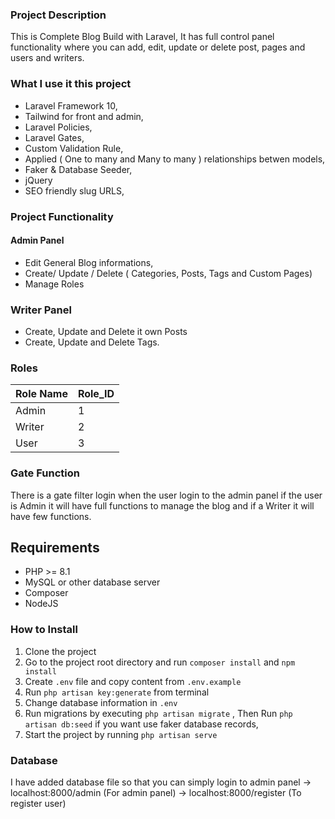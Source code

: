 

### Project Description
This is Complete Blog Build with Laravel, It has full control panel functionality where you can add, edit, update or delete post, pages and users and writers.


### What I use it this project
- Laravel Framework 10,
- Tailwind for front and admin,
- Laravel Policies,
- Laravel Gates,
- Custom Validation Rule,
- Applied ( One to many and Many to many ) relationships betwen models,
- Faker & Database Seeder,
- jQuery
- SEO friendly slug URLS,

### Project Functionality
#### Admin Panel
- Edit General Blog informations,
- Create/ Update / Delete ( Categories, Posts, Tags and Custom Pages)
- Manage Roles

### Writer Panel
- Create, Update and Delete it own Posts
- Create, Update and Delete Tags.

### Roles
                    
Role Name  | Role_ID
------------- | -------------
Admin  | 1
Writer | 2 
User | 3
                

### Gate Function
There is a gate filter login when the user login to the admin panel if the user is Admin it will have full functions to manage the blog and if a Writer it will have few functions.

## Requirements
- PHP >= 8.1
- MySQL or other database server
- Composer
- NodeJS

### How to Install
1. Clone the project
2. Go to the project root directory and run `composer install` and `npm install`
3. Create `.env` file and copy content from `.env.example`
4. Run `php artisan key:generate` from terminal
5. Change database information in `.env`
6. Run migrations by executing `php artisan migrate` , Then Run  `php artisan db:seed` if you want use faker database records,
7. Start the project by running `php artisan serve`


### Database
I have added database file so that you can simply login to admin panel
-> localhost:8000/admin (For admin panel)
-> localhost:8000/register (To register user)

